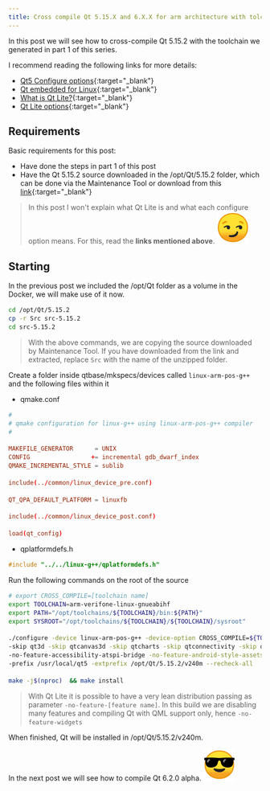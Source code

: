 ```yaml
---
title: Cross compile Qt 5.15.X and 6.X.X for arm architecture with tolchain created by crosstool-ng (Docker) - Part 2
---
```

In this post we will see how to cross-compile Qt 5.15.2 with the toolchain we generated in part 1 of this series.

I recommend reading the following links for more details:

* [Qt5 Configure options](https://doc.qt.io/qt-5/configure-options.html){:target="_blank"}
* [Qt embedded for Linux](https://doc.qt.io/qt-5/embedded-linux.html){:target="_blank"}
* [What is Qt Lite?](https://www.qt.io/blog/2017/05/31/qt-lite-qt-5-9-lts){:target="_blank"}
* [Qt Lite options](https://qtlite.com){:target="_blank"}

## Requirements

Basic requirements for this post:

* Have done the steps in part 1 of this post
* Have the Qt 5.15.2 source downloaded in the /opt/Qt/5.15.2 folder, which can be done via the Maintenance Tool or download from this [link](https://download.qt.io/archive/qt/5.15/5.15.2/single){:target="_blank"}

> In this post I won't explain what Qt Lite is and what each configure option means. For this, read the **links mentioned above**. ![emoji](/assets/img/emoji/smirk.png)

## Starting

In the previous post we included the /opt/Qt folder as a volume in the Docker, we will make use of it now.

```bash
cd /opt/Qt/5.15.2
cp -r Src src-5.15.2
cd src-5.15.2
```

> With the above commands, we are copying the source downloaded by Maintenance Tool. If you have downloaded from the link and extracted, replace `Src` with the name of the unzipped folder.

Create a folder inside qtbase/mkspecs/devices called `linux-arm-pos-g++` and the following files within it

* qmake.conf

```conf
#
# qmake configuration for linux-g++ using linux-arm-pos-g++ compiler
#

MAKEFILE_GENERATOR      = UNIX
CONFIG                 += incremental gdb_dwarf_index
QMAKE_INCREMENTAL_STYLE = sublib

include(../common/linux_device_pre.conf)

QT_QPA_DEFAULT_PLATFORM = linuxfb

include(../common/linux_device_post.conf)

load(qt_config)
```

* qplatformdefs.h

```cpp
#include "../../linux-g++/qplatformdefs.h"
```

Run the following commands on the root of the source

```bash
# export CROSS_COMPILE=[toolchain name]
export TOOLCHAIN=arm-verifone-linux-gnueabihf
export PATH="/opt/toolchains/${TOOLCHAIN}/bin:${PATH}"
export SYSROOT="/opt/toolchains/${TOOLCHAIN}/${TOOLCHAIN}/sysroot"

./configure -device linux-arm-pos-g++ -device-option CROSS_COMPILE=${TOOLCHAIN}- -sysroot ${SYSROOT} -opensource -confirm-license -reduce-exports -release -optimize-size -make libs -ltcg -no-cups -no-opengl -no-feature-xml -no-feature-widgets -no-pch -no-gcc-sysroot -no-use-gold-linker -nomake examples -nomake tests -nomake tools \
-skip qt3d -skip qtcanvas3d -skip qtcharts -skip qtconnectivity -skip qtdoc -skip qtdocgallery -skip qtgamepad -skip qtlocation -skip qtlottie -skip qtmultimedia -skip qtnetworkauth -skip qtquick3d -skip qtpurchasing -skip qtscript -skip qtsensors -skip qtscxml -skip qtserialbus -skip qtserialport -skip qtspeech -skip qttranslations -skip qttools -skip qtxmlpatterns -skip qttranslations -skip qtwayland -skip qtwebengine -skip qtwebview -skip qtwebchannel -skip qtwebglplugin -skip qtwebsockets \
-no-feature-accessibility-atspi-bridge -no-feature-android-style-assets -no-feature-angle -no-feature-angle_d3d11_qdtd -no-feature-appstore-compliant -no-feature-avx2 -no-feature-bearermanagement -no-feature-big_codecs -no-feature-dbus -no-feature-dbus-linked -no-feature-cssparser -no-feature-cupsjobwidget -no-feature-direct2d -no-feature-direct2d1_1 -no-feature-direct3d11 -no-feature-direct3d11_1 -no-feature-direct3d9 -no-feature-directfb -no-feature-directwrite -no-feature-directwrite1 -no-feature-directwrite2 -no-feature-drm_atomic -no-feature-debug_and_release -no-feature-desktopservices -no-feature-dxgi -no-feature-dxgi1_2 -no-feature-dxguid -no-feature-effects -no-feature-egl -no-feature-egl_x11 -no-feature-eglfs -no-feature-eglfs_brcm -no-feature-eglfs_egldevice -no-feature-eglfs_gbm -no-feature-eglfs_mali -no-feature-eglfs_openwfd -no-feature-eglfs_rcar -no-feature-eglfs_viv -no-feature-eglfs_viv_wl -no-feature-eglfs_vsp2 -no-feature-eglfs_x11 -no-feature-glibc -no-feature-gnu-libiconv -no-feature-gtk3 -no-feature-opengles2 -no-feature-opengles3 -no-feature-opengles31 -no-feature-opengles32 -no-feature-pdf -no-feature-pkg-config -no-feature-qml-debug -no-feature-quickcontrols2-fusion -no-feature-quickcontrols2-imagine -no-feature-quickcontrols2-material -no-feature-quickcontrols2-universal -no-feature-texthtmlparser -no-feature-textmarkdownreader -no-feature-textmarkdownwriter -no-feature-textodfwriter -no-feature-systemtrayicon -no-feature-testlib -no-feature-vnc -no-feature-tuiotouch -no-feature-wizard -no-feature-xcb -no-feature-xcb-egl-plugin -no-feature-xcb-glx -no-feature-xcb-glx-plugin -no-feature-xcb-sm -no-feature-xcb-xlib -no-feature-xkbcommon -no-feature-xlib \
-prefix /usr/local/qt5 -extprefix /opt/Qt/5.15.2/v240m --recheck-all

make -j$(nproc)  && make install
```

> With Qt Lite it is possible to have a very lean distribution passing as parameter `-no-feature-[feature name]`.
In this build we are disabling many features and compiling Qt with QML support only, hence `-no-feature-widgets`

When finished, Qt will be installed in /opt/Qt/5.15.2/v240m.

In the next post we will see how to compile Qt 6.2.0 alpha. ![emoji](/assets/img/emoji/sunglasses.png)
